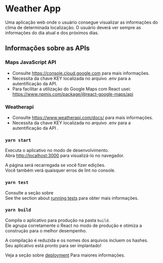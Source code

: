 # Weather App

Uma aplicação web onde o usuário consegue visualizar as
informações do clima de determinada localização. O usuário deverá ver sempre as informações
do dia atual e dos próximos dias.

## Informações sobre as APIs

### Maps JavaScript API

- Consulte https://console.cloud.google.com para mais informações.
- Necessita da chave KEY localizada no arquivo .env para a autentificação da API.
- Para facilitar a utilização do Google Maps com React usei: https://www.npmjs.com/package/@react-google-maps/api

### Weatherapi

- Consulte https://www.weatherapi.com/docs/ para mais informações.
- Necessita da chave KEY localizada no arquivo .env para a autentificação da API .

### `yarn start`

Executa o aplicativo no modo de desenvolvimento.\
Abra [http://localhost:3000](http://localhost:3000) para visualizá-lo no navegador.

A página será recarregada se você fizer edições. \
Você também verá quaisquer erros de lint no console.

### `yarn test`

Consulte a seção sobre \
See the section about [running tests](https://facebook.github.io/create-react-app/docs/running-tests) para obter mais informações.

### `yarn build`

Compila o aplicativo para produção na pasta `build`. \
Ele agrupa corretamente o React no modo de produção e otimiza a construção para o melhor desempenho.

A compilação é reduzida e os nomes dos arquivos incluem os hashes. \
Seu aplicativo está pronto para ser implantado!

Veja a seção sobre [deployment](https://facebook.github.io/create-react-app/docs/deployment) Para maiores informações.

